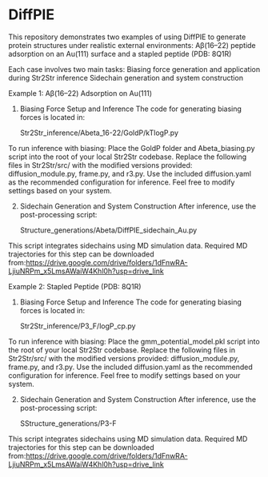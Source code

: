 # DiffPIE
This repository demonstrates two examples of using DiffPIE to generate protein structures under realistic external environments: Aβ(16–22) peptide adsorption on an Au(111) surface and a stapled peptide (PDB: 8Q1R)

Each case involves two main tasks:
Biasing force generation and application during Str2Str inference
Sidechain generation and system construction

Example 1: Aβ(16–22) Adsorption on Au(111)
1. Biasing Force Setup and Inference
The code for generating biasing forces is located in:

    Str2Str_inference/Abeta_16-22/GoldP/kTlogP.py

To run inference with biasing: Place the GoldP folder and Abeta_biasing.py script into the root of your local Str2Str codebase. Replace the following files in Str2Str/src/ with the modified versions provided: diffusion_module.py, frame.py, and r3.py. Use the included diffusion.yaml as the recommended configuration for inference. Feel free to modify settings based on your system.

2. Sidechain Generation and System Construction
After inference, use the post-processing script:

    Structure_generations/Abeta/DiffPIE_sidechain_Au.py

This script integrates sidechains using MD simulation data. Required MD trajectories for this step can be downloaded from:https://drive.google.com/drive/folders/1dFnwRA-LjiuNRPm_x5LmsAWaiW4Khl0h?usp=drive_link

Example 2: Stapled Peptide (PDB: 8Q1R)
1. Biasing Force Setup and Inference
The code for generating biasing forces is located in:

    Str2Str_inference/P3_F/logP_cp.py
   
To run inference with biasing: Place the gmm_potential_model.pkl script into the root of your local Str2Str codebase. Replace the following files in Str2Str/src/ with the modified versions provided: diffusion_module.py, frame.py, and r3.py. Use the included diffusion.yaml as the recommended configuration for inference. Feel free to modify settings based on your system.


2. Sidechain Generation and System Construction
After inference, use the post-processing script:

    SStructure_generations/P3-F

This script integrates sidechains using MD simulation data. Required MD trajectories for this step can be downloaded from:https://drive.google.com/drive/folders/1dFnwRA-LjiuNRPm_x5LmsAWaiW4Khl0h?usp=drive_link

